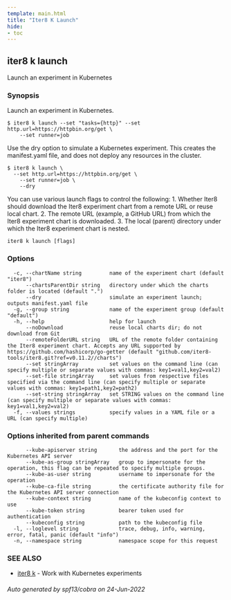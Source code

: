 ```yaml
---
template: main.html
title: "Iter8 K Launch"
hide:
- toc
---
```

## iter8 k launch

Launch an experiment in Kubernetes

### Synopsis


Launch an experiment in Kubernetes. 

	$ iter8 k launch --set "tasks={http}" --set http.url=https://httpbin.org/get \
		--set runner=job

Use the dry option to simulate a Kubernetes experiment. This creates the manifest.yaml file, and does not deploy any resources in the cluster.

	$ iter8 k launch \
	  --set http.url=https://httpbin.org/get \
		--set runner=job \
		--dry


You can use various launch flags to control the following:
	1. Whether Iter8 should download the Iter8 experiment chart from a remote URL or reuse local chart.
	2. The remote URL (example, a GitHub URL) from which the Iter8 experiment chart is downloaded.
	3. The local (parent) directory under which the Iter8 experiment chart is nested.


```
iter8 k launch [flags]
```

### Options

```
  -c, --chartName string         name of the experiment chart (default "iter8")
      --chartsParentDir string   directory under which the charts folder is located (default ".")
      --dry                      simulate an experiment launch; outputs manifest.yaml file
  -g, --group string             name of the experiment group (default "default")
  -h, --help                     help for launch
      --noDownload               reuse local charts dir; do not download from Git
      --remoteFolderURL string   URL of the remote folder containing the Iter8 experiment chart. Accepts any URL supported by https://github.com/hashicorp/go-getter (default "github.com/iter8-tools/iter8.git?ref=v0.11.2//charts")
      --set stringArray          set values on the command line (can specify multiple or separate values with commas: key1=val1,key2=val2)
      --set-file stringArray     set values from respective files specified via the command line (can specify multiple or separate values with commas: key1=path1,key2=path2)
      --set-string stringArray   set STRING values on the command line (can specify multiple or separate values with commas: key1=val1,key2=val2)
  -f, --values strings           specify values in a YAML file or a URL (can specify multiple)
```

### Options inherited from parent commands

```
      --kube-apiserver string       the address and the port for the Kubernetes API server
      --kube-as-group stringArray   group to impersonate for the operation, this flag can be repeated to specify multiple groups.
      --kube-as-user string         username to impersonate for the operation
      --kube-ca-file string         the certificate authority file for the Kubernetes API server connection
      --kube-context string         name of the kubeconfig context to use
      --kube-token string           bearer token used for authentication
      --kubeconfig string           path to the kubeconfig file
  -l, --loglevel string             trace, debug, info, warning, error, fatal, panic (default "info")
  -n, --namespace string            namespace scope for this request
```

### SEE ALSO

* [iter8 k](iter8_k.md)	 - Work with Kubernetes experiments

###### Auto generated by spf13/cobra on 24-Jun-2022
